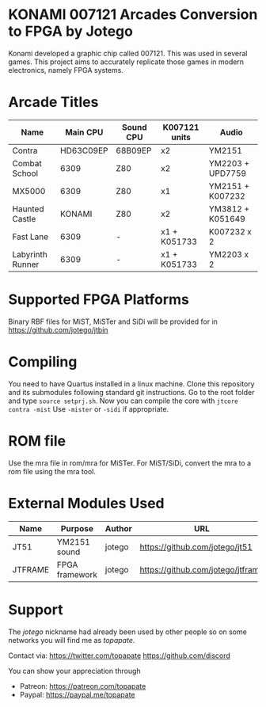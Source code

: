 # KONAMI 007121 Arcades Conversion to FPGA by Jotego

Konami developed a graphic chip called 007121. This was used in several games.
This project aims to accurately replicate those games in modern electronics,
namely FPGA systems.

# Arcade Titles

Name            |  Main CPU    | Sound CPU   | K007121 units | Audio
----------------|--------------|-------------|---------------|-----------------
Contra          |  HD63C09EP   | 68B09EP     | x2            | YM2151
Combat School   |  6309        | Z80         | x2            | YM2203 + UPD7759
MX5000          |  6309        | Z80         | x1            | YM2151 + K007232
Haunted Castle  |  KONAMI      | Z80         | x2            | YM3812 + K051649
Fast Lane       |  6309        | -           | x1 + K051733  | K007232 x 2
Labyrinth Runner|  6309        | -           | x1 + K051733  | YM2203 x 2

# Supported FPGA Platforms

Binary RBF files for MiST, MiSTer and SiDi will be provided for in 
https://github.com/jotego/jtbin

# Compiling

You need to have Quartus installed in a linux machine. Clone this repository and
its submodules following standard git instructions. Go to the root folder and
type `source setprj.sh`. Now you can compile the core with `jtcore contra -mist`
Use `-mister` or `-sidi` if appropriate.

# ROM file

Use the mra file in rom/mra for MiSTer. For MiST/SiDi, convert the mra to a rom
file using the mra tool.

# External Modules Used

Name          | Purpose           | Author  | URL
--------------|-------------------|---------|---------------------------------
JT51          | YM2151 sound      | jotego  | https://github.com/jotego/jt51
JTFRAME       | FPGA framework    | jotego  | https://github.com/jotego/jtframe

# Support

The *jotego* nickname had already been used by other people so on some networks
you will find me as *topapate*.

Contact via:
    https://twitter.com/topapate
    https://github.com/discord

You can show your appreciation through
* Patreon: https://patreon.com/topapate
* Paypal: https://paypal.me/topapate
